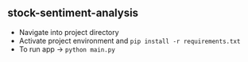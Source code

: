 ## stock-sentiment-analysis

- Navigate into project directory 
- Activate project environment and ```pip install -r requirements.txt```
- To run app -> ```python main.py```
